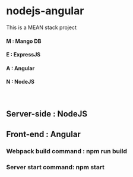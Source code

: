 # nodejs-angular
<p>This is a MEAN stack project</p>
<h4> M : Mango DB</h4>
<h4> E : ExpressJS</h4>
<h4> A : Angular </h4>
<h4> N : NodeJS <h4>

<br>
<h2>Server-side : NodeJS</h2>
<h2>Front-end : Angular </h2>

<h3>Webpack build command : npm run build </h3>
<h3>Server start command: npm start </h3>
